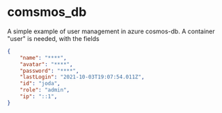 # comsmos_db
A simple example of user management in azure cosmos-db.
A container "user" is needed, with the fields 
```json
{
    "name": "****",
    "avatar": "****",
    "password": "****",
    "lastLogin": "2021-10-03T19:07:54.011Z",
    "id": "joda",
    "role": "admin",
    "ip": "::1",
}
```
